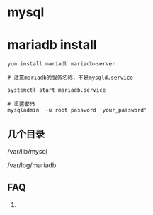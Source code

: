 # mysql

# mariadb install
```
yum install mariadb mariadb-server

# 注意mariadb的服务名称，不是mysqld.service

systemctl start mariadb.service

# 设置密码
mysqladmin  -u root password 'your_password'

```
## 几个目录

/var/lib/mysql

/var/log/mariadb

## FAQ
1.
